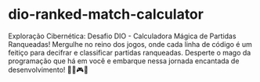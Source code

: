 # dio-ranked-match-calculator
Exploração Cibernética: Desafio DIO - Calculadora Mágica de Partidas Ranqueadas! Mergulhe no reino dos jogos, onde cada linha de código é um feitiço para decifrar e classificar partidas ranqueadas. Desperte o mago da programação que há em você e embarque nessa jornada encantada de desenvolvimento! 🧙‍♂️🎮✨
